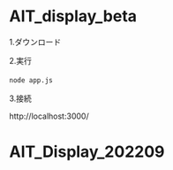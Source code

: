 # AIT_display_beta
1.ダウンロード　　

2.実行　　

```node app.js```　　

3.接続　　

http://localhost:3000/
# AIT_Display_202209
